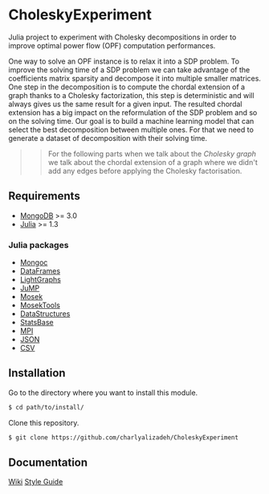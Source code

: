 # CholeskyExperiment

Julia project to experiment with Cholesky decompositions in order to improve optimal power flow (OPF) computation performances.

One way to solve an OPF instance is to relax it into a SDP problem. To improve the solving time of a SDP problem we can take advantage of the coefficients matrix sparsity and decompose it into multiple smaller matrices. One step in the decomposition is to compute the chordal extension of a graph thanks to a Cholesky factorization, this step is deterministic and will always gives us the same result for a given input. The resulted chordal extension has a big impact on the reformulation of the SDP problem and so on the solving time. Our goal is to build a machine learning model that can select the best decomposition between multiple ones. For that we need to generate a dataset of decomposition with their solving time.

>> For the following parts when we talk about the *Cholesky graph* we talk about the chordal extension of a graph where we didn't add any edges before applying the Cholesky factorisation.


## Requirements

 * [MongoDB](https://www.mongodb.com/fr) >= 3.0 
 * [Julia](https://julialang.org/) >= 1.3

### Julia packages

 * [Mongoc](https://github.com/felipenoris/Mongoc.jl)
 * [DataFrames](https://github.com/JuliaData/DataFrames.jl)
 * [LightGraphs](https://github.com/JuliaGraphs/LightGraphs.jl)
 * [JuMP](https://github.com/jump-dev/JuMP.jl)
 * [Mosek](https://github.com/MOSEK/Mosek.jl)
 * [MosekTools](https://github.com/jump-dev/MosekTools.jl)
 * [DataStructures](https://github.com/JuliaCollections/DataStructures.jl)
 * [StatsBase](https://github.com/JuliaStats/StatsBase.jl)
 * [MPI](https://github.com/JuliaParallel/MPI.jl)
 * [JSON](https://github.com/JuliaIO/JSON.jl)
 * [CSV](https://github.com/JuliaData/CSV.jl)

## Installation

Go to the directory where you want to install this module.  

```bash
$ cd path/to/install/
```

Clone this repository.  

```bash
$ git clone https://github.com/charlyalizadeh/CholeskyExperiment
```

## Documentation

[Wiki](https://github.com/charlyalizadeh/CholeskyExperiment/tree/master/doc/wiki.md)
[Style Guide](https://github.com/charlyalizadeh/CholeskyExperiment/blob/master/doc/styleguide.md)
